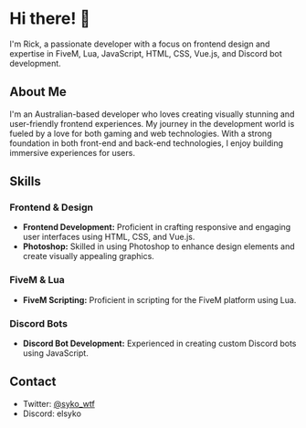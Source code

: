 # Hi there! 👋

I'm Rick, a passionate developer with a focus on frontend design and expertise in FiveM, Lua, JavaScript, HTML, CSS, Vue.js, and Discord bot development.

## About Me

I'm an Australian-based developer who loves creating visually stunning and user-friendly frontend experiences. My journey in the development world is fueled by a love for both gaming and web technologies. With a strong foundation in both front-end and back-end technologies, I enjoy building immersive experiences for users.

## Skills

### Frontend & Design

- **Frontend Development:** Proficient in crafting responsive and engaging user interfaces using HTML, CSS, and Vue.js.
- **Photoshop:** Skilled in using Photoshop to enhance design elements and create visually appealing graphics.

### FiveM & Lua

- **FiveM Scripting:** Proficient in scripting for the FiveM platform using Lua.

### Discord Bots

- **Discord Bot Development:** Experienced in creating custom Discord bots using JavaScript.

## Contact

- Twitter: [@syko_wtf](https://twitter.com/syko_wtf)
- Discord: elsyko
